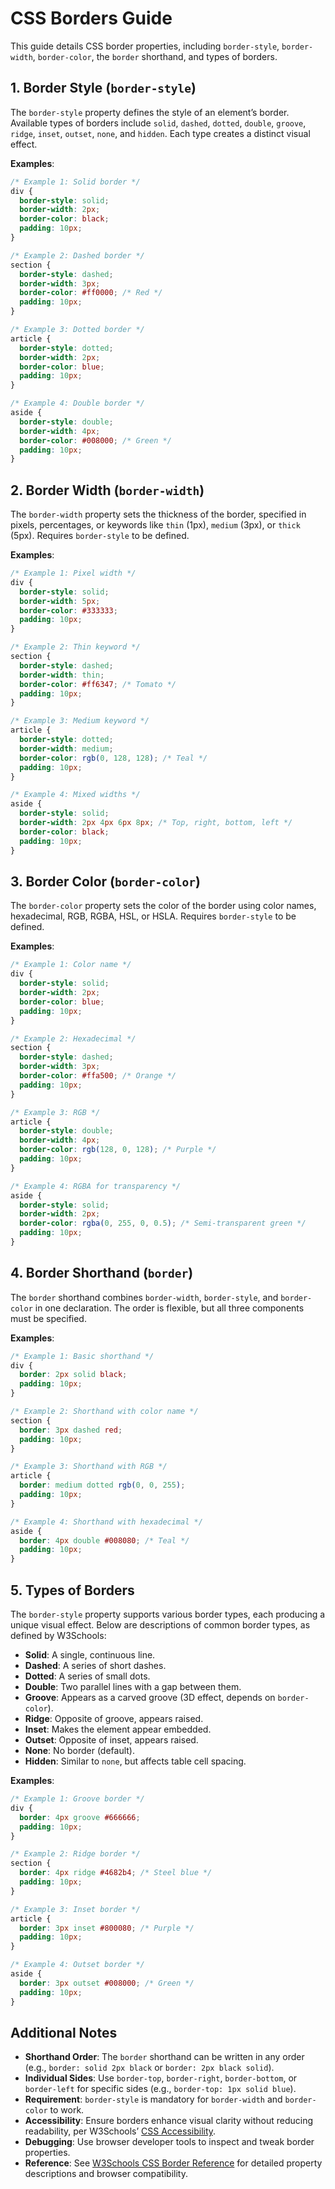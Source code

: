 # CSS Borders Guide

This guide details CSS border properties, including `border-style`, `border-width`, `border-color`, the `border` shorthand, and types of borders.

## 1. Border Style (`border-style`)
The `border-style` property defines the style of an element’s border. Available types of borders include `solid`, `dashed`, `dotted`, `double`, `groove`, `ridge`, `inset`, `outset`, `none`, and `hidden`. Each type creates a distinct visual effect.

**Examples**:
```css
/* Example 1: Solid border */
div {
  border-style: solid;
  border-width: 2px;
  border-color: black;
  padding: 10px;
}

/* Example 2: Dashed border */
section {
  border-style: dashed;
  border-width: 3px;
  border-color: #ff0000; /* Red */
  padding: 10px;
}

/* Example 3: Dotted border */
article {
  border-style: dotted;
  border-width: 2px;
  border-color: blue;
  padding: 10px;
}

/* Example 4: Double border */
aside {
  border-style: double;
  border-width: 4px;
  border-color: #008000; /* Green */
  padding: 10px;
}
```

## 2. Border Width (`border-width`)
The `border-width` property sets the thickness of the border, specified in pixels, percentages, or keywords like `thin` (1px), `medium` (3px), or `thick` (5px). Requires `border-style` to be defined.

**Examples**:
```css
/* Example 1: Pixel width */
div {
  border-style: solid;
  border-width: 5px;
  border-color: #333333;
  padding: 10px;
}

/* Example 2: Thin keyword */
section {
  border-style: dashed;
  border-width: thin;
  border-color: #ff6347; /* Tomato */
  padding: 10px;
}

/* Example 3: Medium keyword */
article {
  border-style: dotted;
  border-width: medium;
  border-color: rgb(0, 128, 128); /* Teal */
  padding: 10px;
}

/* Example 4: Mixed widths */
aside {
  border-style: solid;
  border-width: 2px 4px 6px 8px; /* Top, right, bottom, left */
  border-color: black;
  padding: 10px;
}
```

## 3. Border Color (`border-color`)
The `border-color` property sets the color of the border using color names, hexadecimal, RGB, RGBA, HSL, or HSLA. Requires `border-style` to be defined.

**Examples**:
```css
/* Example 1: Color name */
div {
  border-style: solid;
  border-width: 2px;
  border-color: blue;
  padding: 10px;
}

/* Example 2: Hexadecimal */
section {
  border-style: dashed;
  border-width: 3px;
  border-color: #ffa500; /* Orange */
  padding: 10px;
}

/* Example 3: RGB */
article {
  border-style: double;
  border-width: 4px;
  border-color: rgb(128, 0, 128); /* Purple */
  padding: 10px;
}

/* Example 4: RGBA for transparency */
aside {
  border-style: solid;
  border-width: 2px;
  border-color: rgba(0, 255, 0, 0.5); /* Semi-transparent green */
  padding: 10px;
}
```

## 4. Border Shorthand (`border`)
The `border` shorthand combines `border-width`, `border-style`, and `border-color` in one declaration. The order is flexible, but all three components must be specified.

**Examples**:
```css
/* Example 1: Basic shorthand */
div {
  border: 2px solid black;
  padding: 10px;
}

/* Example 2: Shorthand with color name */
section {
  border: 3px dashed red;
  padding: 10px;
}

/* Example 3: Shorthand with RGB */
article {
  border: medium dotted rgb(0, 0, 255);
  padding: 10px;
}

/* Example 4: Shorthand with hexadecimal */
aside {
  border: 4px double #008080; /* Teal */
  padding: 10px;
}
```

## 5. Types of Borders
The `border-style` property supports various border types, each producing a unique visual effect. Below are descriptions of common border types, as defined by W3Schools:

- **Solid**: A single, continuous line.
- **Dashed**: A series of short dashes.
- **Dotted**: A series of small dots.
- **Double**: Two parallel lines with a gap between them.
- **Groove**: Appears as a carved groove (3D effect, depends on `border-color`).
- **Ridge**: Opposite of groove, appears raised.
- **Inset**: Makes the element appear embedded.
- **Outset**: Opposite of inset, appears raised.
- **None**: No border (default).
- **Hidden**: Similar to `none`, but affects table cell spacing.

**Examples**:
```css
/* Example 1: Groove border */
div {
  border: 4px groove #666666;
  padding: 10px;
}

/* Example 2: Ridge border */
section {
  border: 4px ridge #4682b4; /* Steel blue */
  padding: 10px;
}

/* Example 3: Inset border */
article {
  border: 3px inset #800080; /* Purple */
  padding: 10px;
}

/* Example 4: Outset border */
aside {
  border: 3px outset #008000; /* Green */
  padding: 10px;
}
```

## Additional Notes
- **Shorthand Order**: The `border` shorthand can be written in any order (e.g., `border: solid 2px black` or `border: 2px black solid`).
- **Individual Sides**: Use `border-top`, `border-right`, `border-bottom`, or `border-left` for specific sides (e.g., `border-top: 1px solid blue`).
- **Requirement**: `border-style` is mandatory for `border-width` and `border-color` to work.
- **Accessibility**: Ensure borders enhance visual clarity without reducing readability, per W3Schools’ [CSS Accessibility](https://www.w3schools.com/css/css_accessibility.asp).
- **Debugging**: Use browser developer tools to inspect and tweak border properties.
- **Reference**: See [W3Schools CSS Border Reference](https://www.w3schools.com/cssref/pr_border.asp) for detailed property descriptions and browser compatibility.
